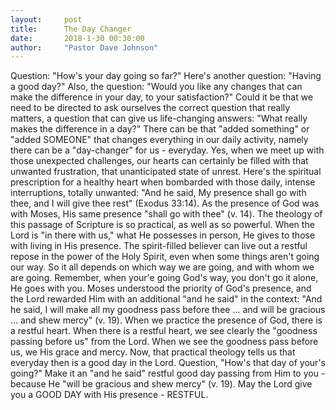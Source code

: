 ```yaml
---
layout:     post
title:      The Day Changer
date:       2018-1-30 00:30:00
author:     "Pastor Dave Johnson"
---
```


Question: "How's your day going so far?" Here's another question: "Having a good day?" Also, the question: "Would you like any changes that can make the difference in your day, to your satisfaction?" Could it be that we need to be directed to ask ourselves the correct question that really matters, a question that can give us life-changing answers: "What really makes the difference in a day?" There can be that "added something" or "added SOMEONE" that changes everything in our daily activity, namely there can be a "day-changer" for us - everyday. Yes, when we meet up with those unexpected challenges, our hearts can certainly be filled with that unwanted frustration, that unanticipated state of unrest. Here's the spiritual prescription for a healthy heart when bombarded with those daily, intense interruptions, totally unwanted: "And he said, My presence shall go with thee, and I will give thee rest" (Exodus 33:14). As the presence of God was with Moses, His same presence "shall go with thee" (v. 14). The theology of this passage of Scripture is so practical, as well as so powerful. When the Lord is "in there with us," what He possesses in person, He gives to those with living in His presence. The spirit-filled believer can live out a restful repose in the power of the Holy Spirit, even when some things aren't going our way. So it all depends on which way we are going, and with whom we are going. Remember, when your'e going God's way, you don't go it alone, He goes with you. Moses understood the priority of God's presence, and the Lord rewarded Him with an additional "and he said" in the context: "And he said, I will make all my goodness pass before thee ... and will be gracious ... and shew mercy" (v. 19). When we practice the presence of God, there is a restful heart. When there is a restful heart, we see clearly the "goodness passing before us" from the Lord. When we see the goodness pass before us, we His grace and mercy. Now, that practical theology tells us that everyday then is a good day in the Lord. Question, "How's that day of your's going?" Make it an "and he said" restful good day passing from Him to you - because He "will be gracious and shew mercy" (v. 19). May the Lord give you a GOOD DAY with His presence - RESTFUL.
